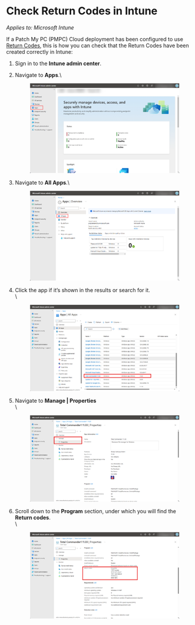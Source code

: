 # Check Return Codes in Intune

_Applies to: Microsoft Intune_

If a Patch My PC (PMPC) Cloud deployment has been configured to use [Return Codes](../../cloud-deployments/deploying-an-app-using-cloud/cloud-configurations-deployment-tab/return-codes-deployments.md), this is how you can check that the Return Codes have been created correctly in Intune:

1. Sign in to the **Intune admin center**.
2.  Navigate to **Apps**.\


    <figure><img src="../../../.gitbook/assets/image (281).png" alt="Navigating to “Apps”"><figcaption></figcaption></figure>


3.  Navigate to **All Apps**.\


    <figure><img src="../../../.gitbook/assets/image (282).png" alt="Navigating to “All Apps”"><figcaption></figcaption></figure>


4.  Click the app if it’s shown in the results or search for it.\
    \


    <figure><img src="../../../.gitbook/assets/image (2542).png" alt="Clicking the app if it’s shown in the results or searching for it"><figcaption></figcaption></figure>
5.  Navigate to **Manage | Properties**\
    \


    <figure><img src="../../../.gitbook/assets/image (2543).png" alt="Navigating to “Manage | Properties”"><figcaption></figcaption></figure>


6.  Scroll down to the **Program** section, under which you will find the **Return codes**.\
    \


    <figure><img src="../../../.gitbook/assets/image (2544).png" alt="Scrolling down to the “Program” section to locate the “Return codes” "><figcaption></figcaption></figure>
